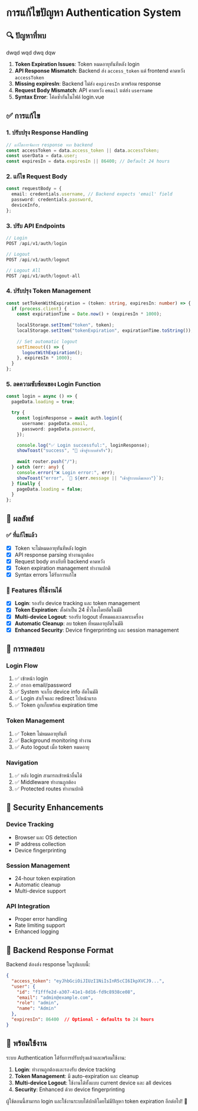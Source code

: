 # การแก้ไขปัญหา Authentication System

## 🔍 **ปัญหาที่พบ**
dwqd
wqd
dwq
dqw

<!-- fwefwec -->

1. **Token Expiration Issues**: Token หมดอายุทันทีหลัง login
2. **API Response Mismatch**: Backend ส่ง `access_token` แต่ frontend คาดหวัง `accessToken`
3. **Missing expiresIn**: Backend ไม่ส่ง `expiresIn` มาพร้อม response
4. **Request Body Mismatch**: API คาดหวัง `email` แต่ส่ง `username`
5. **Syntax Error**: โค้ดซ้ำกันในไฟล์ login.vue

## ✅ **การแก้ไข**

### 1. **ปรับปรุง Response Handling**
```typescript
// แก้ไขการจัดการ response จาก backend
const accessToken = data.access_token || data.accessToken;
const userData = data.user;
const expiresIn = data.expiresIn || 86400; // Default 24 hours
```

### 2. **แก้ไข Request Body**
```typescript
const requestBody = {
  email: credentials.username, // Backend expects 'email' field
  password: credentials.password,
  deviceInfo,
};
```

### 3. **ปรับ API Endpoints**
```typescript
// Login
POST /api/v1/auth/login

// Logout
POST /api/v1/auth/logout

// Logout All
POST /api/v1/auth/logout-all
```

### 4. **ปรับปรุง Token Management**
```typescript
const setTokenWithExpiration = (token: string, expiresIn: number) => {
  if (process.client) {
    const expirationTime = Date.now() + (expiresIn * 1000);
    
    localStorage.setItem("token", token);
    localStorage.setItem("tokenExpiration", expirationTime.toString());
    
    // Set automatic logout
    setTimeout(() => {
      logoutWithExpiration();
    }, expiresIn * 1000);
  }
};
```

### 5. **ลดความซับซ้อนของ Login Function**
```typescript
const login = async () => {
  pageData.loading = true;

  try {
    const loginResponse = await auth.login({
      username: pageData.email,
      password: pageData.password,
    });

    console.log("✅ Login successful:", loginResponse);
    showToast("success", "🎉 เข้าสู่ระบบสำเร็จ");
    
    await router.push("/");
  } catch (err: any) {
    console.error("❌ Login error:", err);
    showToast("error", `🚫 ${err.message || "เข้าสู่ระบบล้มเหลว"}`);
  } finally {
    pageData.loading = false;
  }
};
```

## 🎯 **ผลลัพธ์**

### ✅ **ที่แก้ไขแล้ว**
- [x] Token จะไม่หมดอายุทันทีหลัง login
- [x] API response parsing ทำงานถูกต้อง
- [x] Request body ตรงกับที่ backend คาดหวัง
- [x] Token expiration management ทำงานปกติ
- [x] Syntax errors ได้รับการแก้ไข

### 🔧 **Features ที่ใช้งานได้**
- [x] **Login**: รองรับ device tracking และ token management
- [x] **Token Expiration**: ตั้งค่าเป็น 24 ชั่วโมงโดยอัตโนมัติ
- [x] **Multi-device Logout**: รองรับ logout ทั้งหมดและเฉพาะเครื่อง
- [x] **Automatic Cleanup**: ลบ token ที่หมดอายุอัตโนมัติ
- [x] **Enhanced Security**: Device fingerprinting และ session management

## 🧪 **การทดสอบ**

### **Login Flow**
1. ✅ เข้าหน้า login
2. ✅ กรอก email/password
3. ✅ System จะเก็บ device info อัตโนมัติ
4. ✅ Login สำเร็จและ redirect ไปหน้าแรก
5. ✅ Token ถูกเก็บพร้อม expiration time

### **Token Management**
1. ✅ Token ไม่หมดอายุทันที
2. ✅ Background monitoring ทำงาน
3. ✅ Auto logout เมื่อ token หมดอายุ

### **Navigation**
1. ✅ หลัง login สามารถเข้าหน้าอื่นได้
2. ✅ Middleware ทำงานถูกต้อง
3. ✅ Protected routes ทำงานปกติ

## 🔐 **Security Enhancements**

### **Device Tracking**
- Browser และ OS detection
- IP address collection
- Device fingerprinting

### **Session Management**
- 24-hour token expiration
- Automatic cleanup
- Multi-device support

### **API Integration**
- Proper error handling
- Rate limiting support
- Enhanced logging

## 📝 **Backend Response Format**

Backend ต้องส่ง response ในรูปแบบนี้:

```json
{
  "access_token": "eyJhbGciOiJIUzI1NiIsInR5cCI6IkpXVCJ9...",
  "user": {
    "id": "f1fffe2d-a307-41e1-8d16-fd9c8938ce08",
    "email": "admin@example.com",
    "role": "admin",
    "name": "Admin"
  },
  "expiresIn": 86400  // Optional - defaults to 24 hours
}
```

## 🚀 **พร้อมใช้งาน**

ระบบ Authentication ได้รับการปรับปรุงแล้วและพร้อมใช้งาน:

1. **Login**: ทำงานถูกต้องและรองรับ device tracking
2. **Token Management**: มี auto-expiration และ cleanup
3. **Multi-device Logout**: ใช้งานได้ทั้งแบบ current device และ all devices
4. **Security**: Enhanced ด้วย device fingerprinting

ผู้ใช้ตอนนี้สามารถ login และใช้งานระบบได้ปกติโดยไม่มีปัญหา token expiration อีกต่อไป! 🎉
